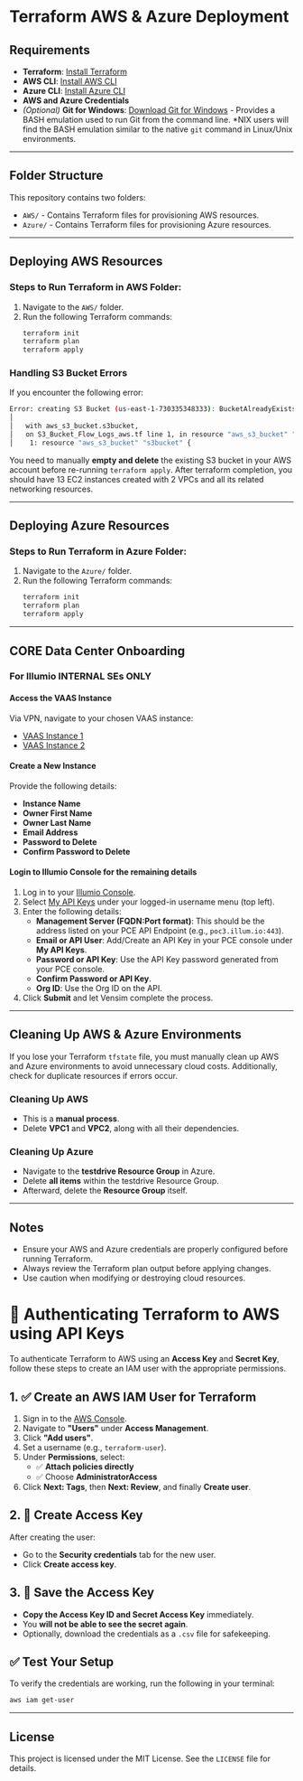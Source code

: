 # Terraform AWS & Azure Deployment

## Requirements
- **Terraform**: [Install Terraform](https://developer.hashicorp.com/terraform/tutorials/aws-get-started/install-cli)
- **AWS CLI**: [Install AWS CLI](https://docs.aws.amazon.com/cli/latest/userguide/getting-started-install.html)
- **Azure CLI**: [Install Azure CLI](https://learn.microsoft.com/en-us/cli/azure/)
- **AWS and Azure Credentials**
- *(Optional)* **Git for Windows**: [Download Git for Windows](https://gitforwindows.org/) - Provides a BASH emulation used to run Git from the command line. *NIX users will find the BASH emulation similar to the native `git` command in Linux/Unix environments.

---

## Folder Structure
This repository contains two folders:
- `AWS/` - Contains Terraform files for provisioning AWS resources.
- `Azure/` - Contains Terraform files for provisioning Azure resources.

---

## Deploying AWS Resources
### Steps to Run Terraform in AWS Folder:
1. Navigate to the `AWS/` folder.
2. Run the following Terraform commands:
   ```sh
   terraform init
   terraform plan
   terraform apply
   ```

### Handling S3 Bucket Errors
If you encounter the following error:
```sh
Error: creating S3 Bucket (us-east-1-730335348333): BucketAlreadyExists
│
│   with aws_s3_bucket.s3bucket,
│   on S3_Bucket_Flow_Logs_aws.tf line 1, in resource "aws_s3_bucket" "s3bucket":
│    1: resource "aws_s3_bucket" "s3bucket" {
```
You need to manually **empty and delete** the existing S3 bucket in your AWS account before re-running `terraform apply`.
After terraform completion, you should have 13 EC2 instances created with 2 VPCs and all its related networking resources.

---

## Deploying Azure Resources
### Steps to Run Terraform in Azure Folder:
1. Navigate to the `Azure/` folder.
2. Run the following Terraform commands:
   ```sh
   terraform init
   terraform plan
   terraform apply
   ```

---

## CORE Data Center Onboarding
### For Illumio INTERNAL SEs ONLY

#### Access the VAAS Instance
Via VPN, navigate to your chosen VAAS instance:
- [VAAS Instance 1](https://vaas-sedemos2.poc.segmentationpov.com/)
- [VAAS Instance 2](https://vaas.poc.segmentationpov.com/)

#### Create a New Instance
Provide the following details:
- **Instance Name**
- **Owner First Name**
- **Owner Last Name**
- **Email Address**
- **Password to Delete**
- **Confirm Password to Delete**

#### Login to Illumio Console for the remaining details
1. Log in to your [Illumio Console](https://console.illum.io/#/login).
2. Select [My API Keys](https://console.illum.io/#/apikeys) under your logged-in username menu (top left).
3. Enter the following details:
   - **Management Server (FQDN:Port format)**: This should be the address listed on your PCE API Endpoint (e.g., `poc3.illum.io:443`).
   - **Email or API User**: Add/Create an API Key in your PCE console under **My API Keys**.
   - **Password or API Key**: Use the API Key password generated from your PCE console.
   - **Confirm Password or API Key**.
   - **Org ID**: Use the Org ID on the API.
4. Click **Submit** and let Vensim complete the process.

---

## Cleaning Up AWS & Azure Environments
If you lose your Terraform `tfstate` file, you must manually clean up AWS and Azure environments to avoid unnecessary cloud costs. Additionally, check for duplicate resources if errors occur.

### Cleaning Up AWS
- This is a **manual process**.
- Delete **VPC1** and **VPC2**, along with all their dependencies.

### Cleaning Up Azure
- Navigate to the **testdrive Resource Group** in Azure.
- Delete **all items** within the testdrive Resource Group.
- Afterward, delete the **Resource Group** itself.

---

## Notes
- Ensure your AWS and Azure credentials are properly configured before running Terraform.
- Always review the Terraform plan output before applying changes.
- Use caution when modifying or destroying cloud resources.


# 🔐 Authenticating Terraform to AWS using API Keys
To authenticate Terraform to AWS using an **Access Key** and **Secret Key**, follow these steps to create an IAM user with the appropriate permissions.

## 1. ✅ Create an AWS IAM User for Terraform
1. Sign in to the [AWS Console](https://console.aws.amazon.com/iam/).
2. Navigate to **"Users"** under **Access Management**.
3. Click **"Add users"**.
4. Set a username (e.g., `terraform-user`).
5. Under **Permissions**, select:
   - ✅ **Attach policies directly**
   - ✅ Choose **AdministratorAccess**
6. Click **Next: Tags**, then **Next: Review**, and finally **Create user**.

## 2. 🔑 Create Access Key
After creating the user:
- Go to the **Security credentials** tab for the new user.
- Click **Create access key**.

## 3. 💾 Save the Access Key
- **Copy the Access Key ID and Secret Access Key** immediately.
- You **will not be able to see the secret again**.
- Optionally, download the credentials as a `.csv` file for safekeeping.

## ✅ Test Your Setup
To verify the credentials are working, run the following in your terminal:

```bash
aws iam get-user
```
---

## License
This project is licensed under the MIT License. See the `LICENSE` file for details.
